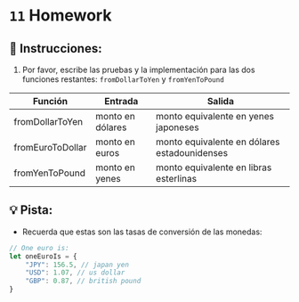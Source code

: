 # `11` Homework 

## 📝 Instrucciones:

1. Por favor, escribe las pruebas y la implementación para las dos funciones restantes: `fromDollarToYen` y `fromYenToPound`

| Función           | Entrada            | Salida                                       |
| ----------------- | ------------------ | -------------------------------------------- |
| fromDollarToYen   | monto en dólares   | monto equivalente en yenes japoneses         |
| fromEuroToDollar  | monto en euros     | monto equivalente en dólares estadounidenses |
| fromYenToPound    | monto en yenes     | monto equivalente en libras esterlinas       |

## 💡 Pista:

+ Recuerda que estas son las tasas de conversión de las monedas:

```js
// One euro is:
let oneEuroIs = {
    "JPY": 156.5, // japan yen
    "USD": 1.07, // us dollar
    "GBP": 0.87, // british pound
}
```
